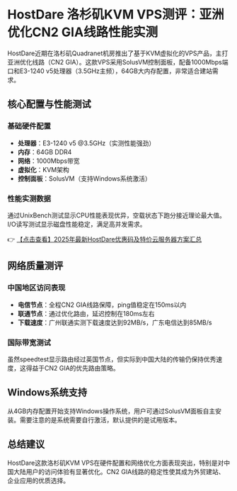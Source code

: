 # HostDare 洛杉矶KVM VPS测评：亚洲优化CN2 GIA线路性能实测

HostDare近期在洛杉矶Quadranet机房推出了基于KVM虚拟化的VPS产品，主打亚洲优化线路（CN2 GIA）。这款VPS采用SolusVM控制面板，配备1000Mbps端口和E3-1240 v5处理器（3.5GHz主频），64GB大内存配置，非常适合建站需求。

## 核心配置与性能测试

### 基础硬件配置
- **处理器**：E3-1240 v5 @3.5GHz（实测性能强劲）
- **内存**：64GB DDR4
- **网络**：1000Mbps带宽
- **虚拟化**：KVM架构
- **控制面板**：SolusVM（支持Windows系统激活）

### 性能实测数据
通过UnixBench测试显示CPU性能表现优异，空载状态下跑分接近理论最大值。I/O读写测试显示磁盘性能稳定，满足高并发需求。

👉 [【点击查看】2025年最新HostDare优惠码及特价云服务器方案汇总](https://bit.ly/hostdare)

## 网络质量测评

### 中国地区访问表现
- **电信节点**：全程CN2 GIA线路保障，ping值稳定在150ms以内
- **联通节点**：通过优化路由，延迟控制在180ms左右
- **下载速度**：广州联通实测下载速度达到92MB/s，广东电信达到85MB/s

### 国际带宽测试
虽然speedtest显示路由经过英国节点，但实际到中国大陆的传输仍保持优秀速度，这得益于CN2 GIA的优先路由策略。

## Windows系统支持
从4GB内存配置开始支持Windows操作系统，用户可通过SolusVM面板自主安装。需要注意的是系统需要自行激活，默认提供的是试用版本。

## 总结建议
HostDare这款洛杉矶KVM VPS在硬件配置和网络优化方面表现突出，特别是对中国大陆用户的访问体验有显著优化。CN2 GIA线路的稳定性使其成为外贸建站、企业应用的优质选择。